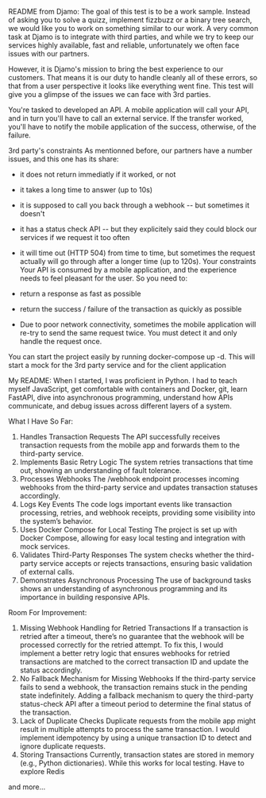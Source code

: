 README from Djamo:
The goal of this test is to be a work sample. Instead of asking you to solve a quizz, implement fizzbuzz or a binary tree search, we would like you to work on something similar to our work. A very common task at Djamo is to integrate with third parties, and while we try to keep our services highly available, fast and reliable, unfortunately we often face issues with our partners.

However, it is Djamo's mission to bring the best experience to our customers. That means it is our duty to handle cleanly all of these errors, so that from a user perspective it looks like everything went fine. This test will give you a glimpse of the issues we can face with 3rd parties.

You're tasked to developed an API. A mobile application will call your API, and in turn you'll have to call an external service. If the transfer worked, you'll have to notify the mobile application of the success, otherwise, of the failure.

3rd party's constraints
As mentionned before, our partners have a number issues, and this one has its share:

- it does not return immediatly if it worked, or not
- it takes a long time to answer (up to 10s)
- it is supposed to call you back through a webhook -- but sometimes it doesn't
- it has a status check API -- but they explicitely said they could block our services if we request it too often
- it will time out (HTTP 504) from time to time, but sometimes the request actually will go through after a longer time (up to 120s).
Your constraints
Your API is consumed by a mobile application, and the experience needs to feel pleasant for the user. So you need to:

- return a response as fast as possible
- return the success / failure of the transaction as quickly as possible
- Due to poor network connectivity, sometimes the mobile application will re-try to send the same request twice. You must detect it and only handle the request once.

You can start the project easily by running docker-compose up -d. This will start a mock for the 3rd party service and for the client application

My README:
When I started, I was proficient in Python. I had to teach myself JavaScript, get comfortable with containers and Docker, git, learn FastAPI, dive into asynchronous programming, understand how APIs communicate, and debug issues across different layers of a system. 

What I Have So Far:
1. Handles Transaction Requests
The API successfully receives transaction requests from the mobile app and forwards them to the third-party service.
2. Implements Basic Retry Logic
The system retries transactions that time out, showing an understanding of fault tolerance.
3. Processes Webhooks
The /webhook endpoint processes incoming webhooks from the third-party service and updates transaction statuses accordingly.
4. Logs Key Events
The code logs important events like transaction processing, retries, and webhook receipts, providing some visibility into the system’s behavior.
5. Uses Docker Compose for Local Testing
The project is set up with Docker Compose, allowing for easy local testing and integration with mock services.
6. Validates Third-Party Responses
The system checks whether the third-party service accepts or rejects transactions, ensuring basic validation of external calls.
7. Demonstrates Asynchronous Processing
The use of background tasks shows an understanding of asynchronous programming and its importance in building responsive APIs.

Room For Improvement:
1. Missing Webhook Handling for Retried Transactions
If a transaction is retried after a timeout, there’s no guarantee that the webhook will be processed correctly for the retried attempt.
To fix this, I would implement a better retry logic that ensures webhooks for retried transactions are matched to the correct transaction ID and update the status accordingly.
2. No Fallback Mechanism for Missing Webhooks
If the third-party service fails to send a webhook, the transaction remains stuck in the pending state indefinitely.
Adding a fallback mechanism to query the third-party status-check API after a timeout period to determine the final status of the transaction.
3. Lack of Duplicate Checks
Duplicate requests from the mobile app might result in multiple attempts to process the same transaction.
I would implement idempotency by using a unique transaction ID to detect and ignore duplicate requests.
4. Storing Transactions
Currently, transaction states are stored in memory (e.g., Python dictionaries). While this works for local testing.
Have to explore Redis

and more...
